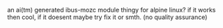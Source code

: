 an ai(tm) generated ibus-mozc module thingy for alpine linux? 
if it works then cool, if it doesent maybe try fix it or smth. 
(no quality assurance)
